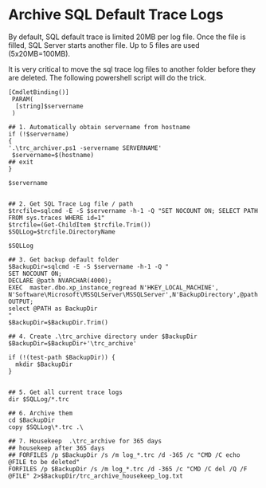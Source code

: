 # Archive SQL Default Trace Logs

By default, SQL default trace is limited 20MB per log file. Once the file is filled, SQL Server starts another file. Up to 5 files are used (5x20MB=100MB).

It is very critical to move the sql trace log files to another folder before they are deleted. The following powershell script will do the trick.

```
[CmdletBinding()]   
 PARAM(
  [string]$servername
 ) 

## 1. Automatically obtain servername from hostname
if (!$servername)
{
'.\trc_archiver.ps1 -servername SERVERNAME'  
 $servername=$(hostname)
## exit
}

$servername


## 2. Get SQL Trace Log file / path
$trcfile=sqlcmd -E -S $servername -h-1 -Q "SET NOCOUNT ON; SELECT PATH FROM sys.traces WHERE id=1"
$trcfile=(Get-ChildItem $trcfile.Trim())
$SQLLog=$trcfile.DirectoryName

$SQLLog

## 3. Get backup default folder
$BackupDir=sqlcmd -E -S $servername -h-1 -Q "
SET NOCOUNT ON;
DECLARE @path NVARCHAR(4000);
EXEC  master.dbo.xp_instance_regread N'HKEY_LOCAL_MACHINE', N'Software\Microsoft\MSSQLServer\MSSQLServer',N'BackupDirectory',@path OUTPUT;
select @PATH as BackupDir
"
$BackupDir=$BackupDir.Trim()

## 4. Create .\trc_archive directory under $BackupDir
$BackupDir=$BackupDir+'\trc_archive'

if (!(test-path $BackupDir)) {
  mkdir $BackupDir
}


## 5. Get all current trace logs  
dir $SQLLog/*.trc

## 6. Archive them
cd $BackupDir
copy $SQLLog\*.trc .\

## 7. Housekeep  .\trc_archive for 365 days
## housekeep after 365 days
## FORFILES /p $BackupDir /s /m log_*.trc /d -365 /c "CMD /C echo @FILE to be deleted"
FORFILES /p $BackupDir /s /m log_*.trc /d -365 /c "CMD /C del /Q /F @FILE" 2>$BackupDir/trc_archive_housekeep_log.txt 
```